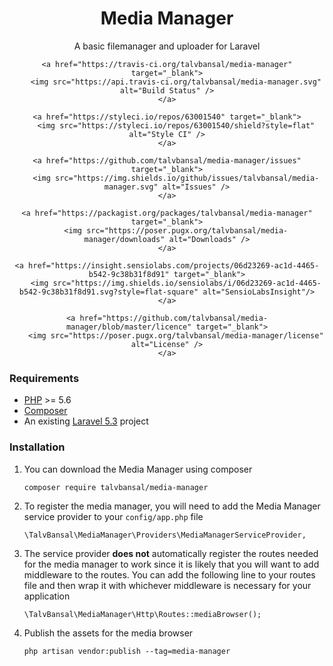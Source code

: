 <h1 align="center">Media Manager</h1>

<p align="center">A basic filemanager and uploader for Laravel</p>

<div align="center">

    <a href="https://travis-ci.org/talvbansal/media-manager" target="_blank">
        <img src="https://api.travis-ci.org/talvbansal/media-manager.svg" alt="Build Status" />
    </a>
    
    <a href="https://styleci.io/repos/63001540" target="_blank">
        <img src="https://styleci.io/repos/63001540/shield?style=flat" alt="Style CI" />
    </a>
    
    <a href="https://github.com/talvbansal/media-manager/issues" target="_blank">
        <img src="https://img.shields.io/github/issues/talvbansal/media-manager.svg" alt="Issues" />
    </a>
    
    <a href="https://packagist.org/packages/talvbansal/media-manager" target="_blank">
        <img src="https://poser.pugx.org/talvbansal/media-manager/downloads" alt="Downloads" />
    </a>
    
    <a href="https://insight.sensiolabs.com/projects/06d23269-ac1d-4465-b542-9c38b31f8d91" target="_blank">
        <img src="https://img.shields.io/sensiolabs/i/06d23269-ac1d-4465-b542-9c38b31f8d91.svg?style=flat-square" alt="SensioLabsInsight"/>
    </a>
    
    <a href="https://github.com/talvbansal/media-manager/blob/master/licence" target="_blank">
        <img src="https://poser.pugx.org/talvbansal/media-manager/license" alt="License" />
    </a>
</div>


<h3>Requirements</h3>

- [PHP](https://php.net) >= 5.6
- [Composer](https://getcomposer.org)
- An existing [Laravel 5.3](https://laravel.com/docs/master/installation) project


<h3>Installation</h3>

1. You can download the Media Manager using composer 

    ```
    composer require talvbansal/media-manager
    ```

2. To register the media manager, you will need to add the Media Manager service provider to your `config/app.php` file

    ```
    \TalvBansal\MediaManager\Providers\MediaManagerServiceProvider,
    ```
3. The service provider **does not** automatically register the routes needed for the media manager to work since it is likely that you will want to add middleware to the routes. You can add the following line to your routes file and then wrap it with whichever middleware is necessary for your application

    ```
    \TalvBansal\MediaManager\Http\Routes::mediaBrowser();
    ```

4. Publish the assets for the media browser
    
    ```
    php artisan vendor:publish --tag=media-manager
    ```
   

